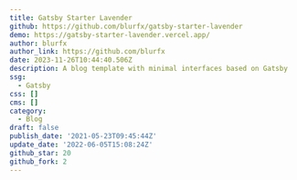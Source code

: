 ```yaml
---
title: Gatsby Starter Lavender
github: https://github.com/blurfx/gatsby-starter-lavender
demo: https://gatsby-starter-lavender.vercel.app/
author: blurfx
author_link: https://github.com/blurfx
date: 2023-11-26T10:44:40.506Z
description: A blog template with minimal interfaces based on Gatsby
ssg:
  - Gatsby
css: []
cms: []
category:
  - Blog
draft: false
publish_date: '2021-05-23T09:45:44Z'
update_date: '2022-06-05T15:08:24Z'
github_star: 20
github_fork: 2
---
```

